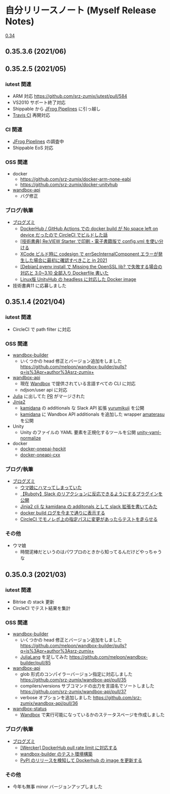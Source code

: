# 自分リリースノート (Myself Release Notes)

[0.34](old/RELEASENOTES_34.md)

## 0.35.3.6 (2021/06)

## 0.35.2.5 (2021/05)

### iutest 関連

* ARM 対応 https://github.com/srz-zumix/iutest/pull/584
* VS2010 サポート終了対応
* Shippable から [JFrog Pipelines][] に引っ越し
* [Travis CI][] 再開対応

### CI 関連

* [JFrog Pipelines][] の調査中
* Shippable EoS 対応

### OSS 関連

* docker
  * https://github.com/srz-zumix/docker-arm-none-eabi
  * https://github.com/srz-zumix/docker-unityhub
* [wandbox-api][]
  * バグ修正

### ブログ/執筆

* [ブログズミ](https://srz-zumix.blogspot.com/2021/05/)
  * [DockerHub / GitHub Actions での docker build が No space left on device だったので CircleCI でビルドした話](https://srz-zumix.blogspot.com/2021/05/dockerhub-github-actions-docker-build.html)
  * [\[技術書典\] Re:VIEW Starter で印刷・電子書籍版で config.yml を使い分ける](https://srz-zumix.blogspot.com/2020/03/wip-review-starter-configyml.html)
  * [XCode ビルド時に codesign で errSecInternalComponent エラーが発生した場合に最初に確認すべきこと in 2021](https://srz-zumix.blogspot.com/2021/05/xcode-codesign-errsecinternalcomponent.html)
  * [\[Debian\] pyenv install で Missing the OpenSSL lib? で失敗する場合の対応と 3.0~3.10 全部入り Dockerfile 書いた](https://srz-zumix.blogspot.com/2021/05/debian-pyenv-install-missing-openssl.html)
  * [Linux版 UnityHub の headless に対応した Docker image](https://srz-zumix.blogspot.com/2021/05/linux-unityhub-headless-docker-image.html) 
* 技術書典11 に応募しました

## 0.35.1.4 (2021/04)

### iutest 関連

* CircleCI で path filter に対応

### OSS 関連

* [wandbox-builder][]
  * いくつかの head 修正とバージョン追加をしました https://github.com/melpon/wandbox-builder/pulls?q=is%3Apr+author%3Asrz-zumix+
* [wandbox-api][]
  * 現在 [Wandbox][] で提供されている言語すべての CLI に対応
  * ndjson/user api に対応
* [Julia][] に出してた [PR](https://github.com/JuliaLang/julia/pull/40136) がマージされた
* [Jinja2][]
  * [kamidana][] の additionals な Slack API 拡張 [yurumikuji][] を公開
  * [kamidana][] に Wandbox API additionals を追加した wrapper [amaterasu][] を公開
* Unity
  * Unity のファイルの YAML 要素を正規化するツールを公開 [unity-yaml-normalize][]
* docker
  * [docker-onepai-hpckit](https://github.com/srz-zumix/docker-oneapi-hpckit)
  * [docker-oneapi-cxx](https://github.com/srz-zumix/docker-oneapi-cxx)
 　
### ブログ/執筆

* [ブログズミ](https://srz-zumix.blogspot.com/2021/04/)
  * [ウマ娘にハマってしまっていた](https://srz-zumix.blogspot.com/2021/04/blog-post.html)
  * [【Ruboty】Slack のリアクションに反応できるようにするプラグインを公開](https://srz-zumix.blogspot.com/2021/04/rubotyslack.html)
  * [Jinja2 cli な kamidana の additonals として slack 拡張を書いてみた](https://srz-zumix.blogspot.com/2021/04/jinja2-cli-kamidana-additonals-slack.html)
  * [docker build ログを今まで通りに表示する](https://srz-zumix.blogspot.com/2021/04/docker-build.html) 
  * [CircleCI でモノレポ上の指定パスに変更があったらテストを走らせる](https://srz-zumix.blogspot.com/2021/04/circleci.html)

### その他

* ウマ娘
  * 時間泥棒だというのはパワプロのときから知ってるんだけどやっちゃうな 

## 0.35.0.3 (2021/03)

### iutest 関連

* Bitrise の stack 更新
* CircleCI でテスト結果を集計

### OSS 関連

* [wandbox-builder][]
  * いくつかの head 修正とバージョン追加をしました https://github.com/melpon/wandbox-builder/pulls?q=is%3Apr+author%3Asrz-zumix+
  * [JuliaLang][] を足してみた https://github.com/melpon/wandbox-builder/pull/85
* [wandbox-api][]
  * glob 形式のコンパイラーバージョン指定に対応しました https://github.com/srz-zumix/wandbox-api/pull/35
  * compilers/versions サブコマンドの出力を言語名でソートしました https://github.com/srz-zumix/wandbox-api/pull/37
  * verbose オプションを追加しました https://github.com/srz-zumix/wandbox-api/pull/36
* [wandbox-status][]
  * [Wandbox][] で実行可能になっているかのステータスページを作成しました

### ブログ/執筆

* [ブログズミ](https://srz-zumix.blogspot.com/2021/03/)
  * [\[Wercker\] DockerHub pull rate limit に対応する](https://srz-zumix.blogspot.com/2021/03/wercker-dockerhub-pull-rate-limit.html)
  * [wandbox-builder のテスト環境構築](https://srz-zumix.blogspot.com/2021/03/wandbox-builder.html)
  * [PyPI のリリースを検知して Dockerhub の image を更新する](https://srz-zumix.blogspot.com/2021/03/pypi-dockerhub-image.html)

### その他

* 今年も無事 minor バージョンアップしました

[amaterasu]:https://github.com/srz-zumix/amaterasu
[iutest]:https://github.com/srz-zumix/iutest
[JFrog Pipelines]:https://www.jfrog.com/confluence/display/JFROG/JFrog+Pipelines
[Jinja2]:https://jinja.palletsprojects.com/en/2.11.x/
[Julia]:https://github.com/JuliaLang/julia
[JuliaLang]:https://julialang.org/
[kamidana]:https://github.com/podhmo/kamidana
[Travis CI]:https://travis-ci.com/
[unity-yaml-normalize]:https://github.com/srz-zumix/unity-yaml-normalize
[Wandbox]:https://wandbox.org/
[wandbox-api]:https://github.com/srz-zumix/wandbox-api
[wandbox-builder]:https://github.com/melpon/wandbox-builder
[wandbox-status]:https://github.com/srz-zumix/wandbox-status
[yurumikuji]:https://github.com/srz-zumix/yurumikuji
